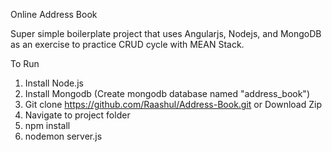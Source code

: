 Online Address Book

Super simple boilerplate project that uses Angularjs, Nodejs, and MongoDB as an exercise to practice CRUD cycle with MEAN Stack.

To Run

1. Install Node.js
2. Install Mongodb (Create mongodb database named "address_book")
3. Git clone https://github.com/Raashul/Address-Book.git or Download Zip
4. Navigate to project folder
5. npm install
6. nodemon server.js
